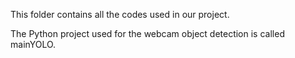 This folder contains all the codes used in our project.

The Python project used for the webcam object detection is called mainYOLO.
